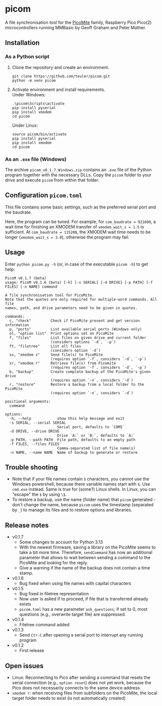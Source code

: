 # picom
 A file synchronisation tool for the [PicoMite](https://geoffg.net/picomite.html) family, Raspberry Pico Pico(2) microcontrollers running MMBasic by Geoff Graham and Peter Mather.

## Installation
### As a Python script
1) Clone the repository and create an environment.
   ```
   git clone https://github.com/teuler/picom.git
   python -m venv picom
   ```
2) Activate environment and install requirements.    
   Under Windows:
   ```
   .\picom\Scripts\activate
   pip install pyserial
   pip install xmodem
   cd picom
   ```
   Under Linux:
   ```
   source picom/bin/activate
   pip install pyserial
   pip install xmodem
   cd picom
   ```
### As an `.exe` file (Windows)
The archive `picom_v0_1_7_Windows.zip` contains an `.exe` file of the Python program together with the necessary DLLs. Copy the `picom` folder to your drive and execute `picom` from within that folder.
   
## Configuration `picom.toml`
This file contains some basic settings, such as the preferred serial port and the baudrate.

Here, the program can be tuned. For example, for `com_baudrate = 921600`, a wait time for finishing an XMODEM transfer of `xmodem_wait_s = 1.5` is sufficient.
At `com_baudrate = 115200`, the XMODEM wait time needs to be longer (`xmodem_wait_s = 3.0`), otherwise the program may fail.


## Usage
Enter `python picom.py -h` (or, in case of the executable `picom -h`) to get help:
```
PicoM v0.1.7 (beta)
usage: PicoM v0.1.6 (beta) [-h] [-s SERIAL] [-d DRIVE] [-p PATH] [-f FILES] [-n NAME] command

A file synchronisation tool for PicoMite.
Note that the quotes are only required for multiple-word commands. All file
names, path, and drive parameters need to be given in quotes.

commands:
  c, "check"         Check if PicoMite present and get version information
  p, "ports"         List available serial ports (Windows only)
  ol, "option list"  Print options set on PicoMite
  f, "files"         List files on given drive and current folder
                     (considers options `-d`, `-p`)
  ft, "filetree"     List all files
                     (considers option `-d`)
  xs, "xmodem s"     Send file(s) to PicoMite
                     (requires option `-f`, considers `-d`, `-p`)
  xr, "xmodem r"     Retrieve file(s) from Picomite
                     (requires option `-f`, considers `-d`, `-p`)
  b, "backup"        Create complete backup of the PicoMite's given drive
                     (requires option `-n`, considers `-d`)
  r, "restore"       Restore a backup from a local folder to the PicoMite
                     (requires option `-n`, considers `-d`)

positional arguments:
  command

options:
  -h, --help            show this help message and exit
  -s SERIAL, --serial SERIAL
                        Serial port, defaults to `COM5`
  -d DRIVE, --drive DRIVE
                        Drive `A:` or `B:`, defaults to `A:`
  -p PATH, --path PATH  File path, defaults to an empty path
  -f FILES, --files FILES
                        Comma-separated list of file name(s)
  -n NAME, --name NAME  Name of backup to generate or restore
```

## Trouble shooting
- Note that if your file names contain `$` characters, you cannot use the Windows powershell, because there variable names start with `$`. Use `cmd.exe` instead. Same is true for (some?) Linux shells. In Linux, you can "escape" the `$` by using `\$`.
- To restore a backup, use the name (folder name) that `picom` generated - don't change the name, because `picom` uses the timestamp (separated by `_`) to manage its files and to restore options and libraries.

## Release notes
- v0.1.7
  - Some changes to account for Python 3.13
  - With the newest firmware, saving a library on the PicoMite seems to take a bit more time. Therefore,  `sendCommand` has now an additional parameter that allows to wait between sending a command to the PicoMite and looking for the reply.
  - Give a warning if the name of the backup does not contain a time stamp.
- v0.1.6
  - Bug fixed when using file names with capital characters
- v0.1.5
  - Bug fixed in filetree representation
  - Now user is asked if to proceed, if file that is transferred already exists
  - `picom.toml` has a new parameter `ask_questions`; if set to 0, most questions (e.g., overwrite target file)
    are suppressed.
- v0.1.4
  - Filetree command added
- v0.1.3
  - Send `Ctr-C` after opening a serial port to interrupt any running program
- v0.1.2
  - First release

## Open issues
- Linux: Reconnecting to Pico after sending a command that resets the serial connection (e.g., `option reset`)
  does not yet work, because the Pico does not necessarily connects to the same device address.
- `xmodem r`: when receiving files from subfolders on the PicoMite, the local target folder needs to exist (is not automatically created)
